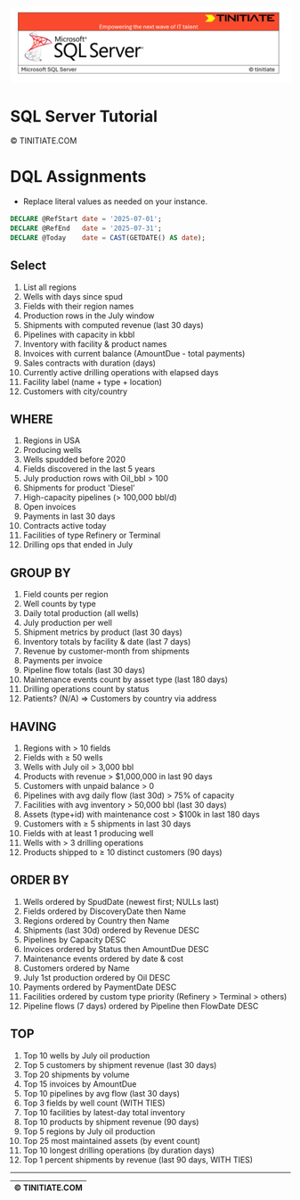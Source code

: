 ![SQL Server Tinitiate Image](../../../sqlserver-sql/sqlserver.png)

# SQL Server Tutorial

&copy; TINITIATE.COM

# DQL Assignments
* Replace literal values as needed on your instance.
```sql
DECLARE @RefStart date = '2025-07-01';
DECLARE @RefEnd   date = '2025-07-31';
DECLARE @Today    date = CAST(GETDATE() AS date);
```

## Select
1. List all regions
2. Wells with days since spud
3. Fields with their region names
4. Production rows in the July window
5. Shipments with computed revenue (last 30 days)
6. Pipelines with capacity in kbbl
7. Inventory with facility & product names
8. Invoices with current balance (AmountDue - total payments)
9. Sales contracts with duration (days)
10. Currently active drilling operations with elapsed days
11. Facility label (name + type + location)
12. Customers with city/country

## WHERE
1. Regions in USA
2. Producing wells
3. Wells spudded before 2020
4. Fields discovered in the last 5 years
5. July production rows with Oil_bbl > 100
6. Shipments for product 'Diesel'
7. High-capacity pipelines (> 100,000 bbl/d)
8. Open invoices
9. Payments in last 30 days
10. Contracts active today
11. Facilities of type Refinery or Terminal
12. Drilling ops that ended in July

## GROUP BY
1. Field counts per region
2. Well counts by type
3. Daily total production (all wells)
4. July production per well
5. Shipment metrics by product (last 30 days)
6. Inventory totals by facility & date (last 7 days)
7. Revenue by customer-month from shipments
8. Payments per invoice
9. Pipeline flow totals (last 30 days)
10. Maintenance events count by asset type (last 180 days)
11. Drilling operations count by status
12. Patients? (N/A) ⇒ Customers by country via address

## HAVING
1. Regions with > 10 fields
2. Fields with ≥ 50 wells
3. Wells with July oil > 3,000 bbl
4. Products with revenue > $1,000,000 in last 90 days
5. Customers with unpaid balance > 0
6. Pipelines with avg daily flow (last 30d) > 75% of capacity
7. Facilities with avg inventory > 50,000 bbl (last 30 days)
8. Assets (type+id) with maintenance cost > $100k in last 180 days
9. Customers with ≥ 5 shipments in last 30 days
10. Fields with at least 1 producing well
11. Wells with > 3 drilling operations
12. Products shipped to ≥ 10 distinct customers (90 days)

## ORDER BY
1. Wells ordered by SpudDate (newest first; NULLs last)
2. Fields ordered by DiscoveryDate then Name
3. Regions ordered by Country then Name
4. Shipments (last 30d) ordered by Revenue DESC
5. Pipelines by Capacity DESC
6. Invoices ordered by Status then AmountDue DESC
7. Maintenance events ordered by date & cost
8. Customers ordered by Name
9. July 1st production ordered by Oil DESC
10. Payments ordered by PaymentDate DESC
11. Facilities ordered by custom type priority (Refinery > Terminal > others)
12. Pipeline flows (7 days) ordered by Pipeline then FlowDate DESC

## TOP
1. Top 10 wells by July oil production
2. Top 5 customers by shipment revenue (last 30 days)
3. Top 20 shipments by volume
4. Top 15 invoices by AmountDue
5. Top 10 pipelines by avg flow (last 30 days)
6. Top 3 fields by well count (WITH TIES)
7. Top 10 facilities by latest-day total inventory
8. Top 10 products by shipment revenue (90 days)
9. Top 5 regions by July oil production
10. Top 25 most maintained assets (by event count)
11. Top 10 longest drilling operations (by duration days)
12. Top 1 percent shipments by revenue (last 90 days, WITH TIES)

***
| &copy; TINITIATE.COM |
|----------------------|
